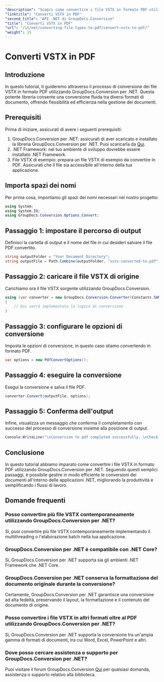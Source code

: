 ```yaml
---
"description": "Scopri come convertire i file VSTX in formato PDF utilizzando GroupDocs.Conversion per .NET. Semplici passaggi per una gestione ottimale dei documenti."
"linktitle": "Converti VSTX in PDF"
"second_title": "API .NET di GroupDocs.Conversion"
"title": "Converti VSTX in PDF"
"url": "/it/net/converting-file-types-to-pdf/convert-vstx-to-pdf/"
"weight": 15
---
```


# Converti VSTX in PDF

## Introduzione
In questo tutorial, ti guideremo attraverso il processo di conversione dei file VSTX in formato PDF utilizzando GroupDocs.Conversion per .NET. Questa potente libreria consente una conversione fluida tra diversi formati di documento, offrendo flessibilità ed efficienza nella gestione dei documenti.
## Prerequisiti
Prima di iniziare, assicurati di avere i seguenti prerequisiti:
1. GroupDocs.Conversion per .NET: assicurati di aver scaricato e installato la libreria GroupDocs.Conversion per .NET. Puoi scaricarla da [Qui](https://releases.groupdocs.com/conversion/net/).
2. .NET Framework: nel tuo ambiente di sviluppo dovrebbe essere installato .NET Framework.
3. File VSTX di esempio: prepara un file VSTX di esempio da convertire in PDF. Assicurati che il file sia accessibile all'interno della tua applicazione.

## Importa spazi dei nomi
Per prima cosa, importiamo gli spazi dei nomi necessari nel nostro progetto:
```csharp
using System;
using System.IO;
using GroupDocs.Conversion.Options.Convert;
```
## Passaggio 1: impostare il percorso di output
Definisci la cartella di output e il nome del file in cui desideri salvare il file PDF convertito.
```csharp
string outputFolder = "Your Document Directory";
string outputFile = Path.Combine(outputFolder, "vstx-converted-to.pdf");
```
## Passaggio 2: caricare il file VSTX di origine
Carichiamo ora il file VSTX sorgente utilizzando GroupDocs.Conversion.
```csharp
using (var converter = new GroupDocs.Conversion.Converter(Constants.SAMPLE_VSTX))
{
    // Qui verrà implementata la logica di conversione
}
```
## Passaggio 3: configurare le opzioni di conversione
Imposta le opzioni di conversione, in questo caso stiamo convertendo in formato PDF.
```csharp
var options = new PdfConvertOptions();
```
## Passaggio 4: eseguire la conversione
Esegui la conversione e salva il file PDF.
```csharp
converter.Convert(outputFile, options);
```
## Passaggio 5: Conferma dell'output
Infine, visualizza un messaggio che conferma il completamento con successo del processo di conversione insieme alla posizione di output.
```csharp
Console.WriteLine("\nConversion to pdf completed successfully. \nCheck output in {0}", outputFolder);
```

## Conclusione
In questo tutorial abbiamo imparato come convertire i file VSTX in formato PDF utilizzando GroupDocs.Conversion per .NET. Seguendo questi semplici passaggi, è possibile gestire in modo efficiente le conversioni dei documenti all'interno delle applicazioni .NET, migliorando la produttività e semplificando i flussi di lavoro.
## Domande frequenti
### Posso convertire più file VSTX contemporaneamente utilizzando GroupDocs.Conversion per .NET?
Sì, puoi convertire più file VSTX contemporaneamente implementando il multithreading o l'elaborazione batch nella tua applicazione.
### GroupDocs.Conversion per .NET è compatibile con .NET Core?
Sì, GroupDocs.Conversion per .NET supporta sia gli ambienti .NET Framework che .NET Core.
### GroupDocs.Conversion per .NET conserva la formattazione del documento originale durante la conversione?
Certamente, GroupDocs.Conversion per .NET garantisce una conversione ad alta fedeltà, preservando il layout, la formattazione e il contenuto del documento di origine.
### Posso convertire i file VSTX in altri formati oltre al PDF utilizzando GroupDocs.Conversion per .NET?
Sì, GroupDocs.Conversion per .NET supporta la conversione tra un'ampia gamma di formati di documenti, tra cui Word, Excel, PowerPoint e altri.
### Dove posso cercare assistenza o supporto per GroupDocs.Conversion per .NET?
Puoi visitare il forum GroupDocs.Conversion [Qui](https://forum.groupdocs.com/c/conversion/11) per qualsiasi domanda, assistenza o supporto relativo alla biblioteca.